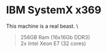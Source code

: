 # IBM SystemX x369

This  machine is a real beast. \


> 256GB Ram (16x16Gb DDR3) \
> 2x Intel Xeon E7 (32 cores)
